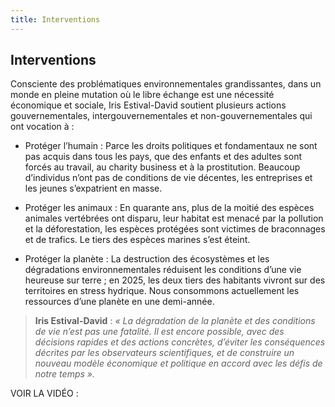 ```yaml
---
title: Interventions
---
```


## Interventions

Consciente des problématiques environnementales grandissantes, dans un monde en pleine mutation où le libre échange est une nécessité économique et sociale, Iris Estival-David soutient plusieurs actions gouvernementales, intergouvernementales et non-gouvernementales qui ont vocation à :

* Protéger l’humain : Parce les droits politiques et fondamentaux ne sont pas acquis dans tous les pays, que des enfants et des adultes sont forcés au travail, au charity business et à la prostitution. Beaucoup d’individus n’ont pas de conditions de vie décentes, les entreprises et les jeunes s’expatrient en masse.

* Protéger les animaux : En quarante ans, plus de la moitié des espèces animales vertébrées ont disparu, leur habitat est menacé par la pollution et la déforestation, les espèces protégées sont victimes de braconnages et de trafics. Le tiers des espèces marines s’est éteint.

* Protéger la planète : La destruction des écosystèmes et les dégradations environnementales réduisent les conditions d’une vie heureuse sur terre ; en 2025, les deux tiers des habitants vivront sur des territoires en stress hydrique. Nous consommons actuellement les ressources d’une planète en une demi-année. 


> **Iris Estival-David** : _« La dégradation de la planète et des conditions de vie n’est pas une fatalité. Il est encore possible, avec des décisions rapides et des actions concrètes, d’éviter les conséquences décrites par les observateurs scientifiques, et de construire un nouveau modèle économique et politique en accord avec les défis de notre temps »._

VOIR LA VIDÉO :
